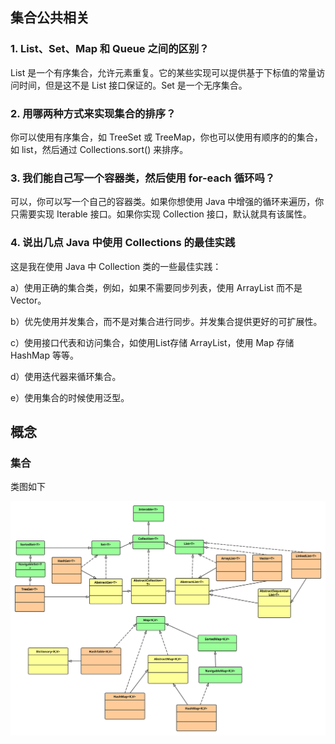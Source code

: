 ## 集合公共相关

### 1. List、Set、Map 和 Queue 之间的区别？

List 是一个有序集合，允许元素重复。它的某些实现可以提供基于下标值的常量访问时间，但是这不是 List 接口保证的。Set 是一个无序集合。 



### 2. 用哪两种方式来实现集合的排序？

你可以使用有序集合，如 TreeSet 或 TreeMap，你也可以使用有顺序的的集合，如 list，然后通过 Collections.sort() 来排序。 



### 3. 我们能自己写一个容器类，然后使用 for-each 循环吗？

 可以，你可以写一个自己的容器类。如果你想使用 Java 中增强的循环来遍历，你只需要实现 Iterable 接口。如果你实现 Collection 接口，默认就具有该属性。 



### 4. 说出几点 Java 中使用 Collections 的最佳实践

这是我在使用 Java 中 Collection 类的一些最佳实践： 

a）使用正确的集合类，例如，如果不需要同步列表，使用 ArrayList 而不是 Vector。 

b）优先使用并发集合，而不是对集合进行同步。并发集合提供更好的可扩展性。

c）使用接口代表和访问集合，如使用List存储 ArrayList，使用 Map 存储 HashMap 等等。 

d）使用迭代器来循环集合。 

e）使用集合的时候使用泛型。 



## 概念

### 集合

类图如下

![Collection 类图](./images/collection.svg)

